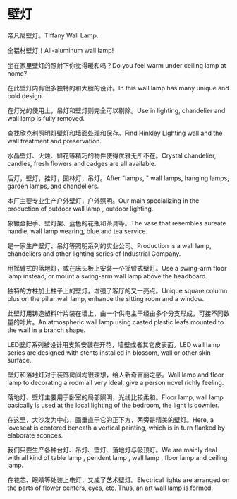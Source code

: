 # 壁灯

<p><span class="chinese">帝凡尼壁灯。</span><span class="english">Tiffany Wall Lamp.</span></p>

<p><span class="chinese">全铝材壁灯！</span><span class="english">All-aluminum wall lamp!</span></p>

<p><span class="chinese">坐在家里壁灯的照射下你觉得暖和吗？</span><span class="english">Do you feel warm under ceiling lamp at home?</span></p>

<p><span class="chinese">在此壁灯内有很多独特的和大胆的设计。</span><span class="english">In this wall lamp has many unique and bold design.</span></p>

<p><span class="chinese">在灯光的使用上，吊灯和壁灯则完全可以剔除。</span><span class="english">Use in lighting, chandelier and wall lamp is fully removed.</span></p>

<p><span class="chinese">查找欣克利照明灯壁灯和墙面处理和保存。</span><span class="english">Find Hinkley Lighting wall and the wall treatment and preservation.</span></p>

<p><span class="chinese">水晶壁灯、火烛、鲜花等精巧的物件使得优雅无所不在。</span><span class="english">Crystal chandelier, candles, fresh flowers and cadges are all available.</span></p>

<p><span class="chinese">后灯，壁灯，挂灯，园林灯，吊灯。</span><span class="english">After "lamps, " wall lamps, hanging lamps, garden lamps, and chandeliers.</span></p>

<p><span class="chinese">本厂主要专业生产户外壁灯，户外照明。</span><span class="english">Our main specializing in the production of outdoor wall lamp , outdoor lighting.</span></p>

<p><span class="chinese">象镀金把手、壁灯架、蓝色的花瓶和茶具等。</span><span class="english">The vase that resembles aureate handle, wall lamp wearing, blue and tea service.</span></p>

<p><span class="chinese">是一家生产壁灯、吊灯等照明系列的实业公司。</span><span class="english">Production is a wall lamp, chandeliers and other lighting series of Industrial Company.</span></p>

<p><span class="chinese">用摇臂式的落地灯，或在床头板上安装一个摇臂式壁灯。</span><span class="english">Use a swing-arm floor lamp instead, or mount a swing-arm wall lamp above the headboard.</span></p>

<p><span class="chinese">独特的方柱加上柱子上的壁灯，增强了客厅的又一亮点。</span><span class="english">Unique square column plus on the pillar wall lamp, enhance the sitting room and a window.</span></p>

<p><span class="chinese">此壁灯用铸造塑料叶片装在墙上，由一个供电主干经由多个分支形成，可接不同数量的叶片。</span><span class="english">An atmospheric wall lamp using casted plastic leafs mounted to the wall in a branch shape.</span></p>

<p><span class="chinese">LED壁灯系列被设计用支架安装在开花，墙壁或者其它皮表面。</span><span class="english">LED wall lamp series are designed with stents installed in blossom, wall or other skin surface.</span></p>

<p><span class="chinese">壁灯和落地灯对于装饰房间均很理想，给人新奇富丽之感。</span><span class="english">Wall lamp and floor lamp to decorating a room all very ideal, give a person novel richly feeling.</span></p>

<p><span class="chinese">落地灯、壁灯主要用于卧室的局部照明，光线比较柔和。</span><span class="english">Floor lamp, wall lamp basically is used at the local lighting of the bedroom, the light is downier.</span></p>

<p><span class="chinese">在这里，大沙发为中心，画垂直于它的正下方，两旁是精美的壁灯。</span><span class="english">Here, a loveseat is centered beneath a vertical painting, which is in turn flanked by elaborate sconces.</span></p>

<p><span class="chinese">我们只要生产各种台灯、吊灯、壁灯、落地灯与吸顶灯。</span><span class="english">We are mainly deal with all kind of table lamp , pendent lamp , wall lamp , floor lamp and ceiling lamp.</span></p>

<p><span class="chinese">在花芯、眼睛等处装上电灯，又成了艺术壁灯。</span><span class="english">Electrical lights are arranged on the parts of flower centers, eyes, etc. Thus, an art wall lamp is formed.</span></p>

